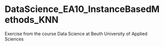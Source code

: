 # DataScience_EA10_InstanceBasedMethods_KNN
Exercise from the course Data Science at Beuth University of Applied Sciences
